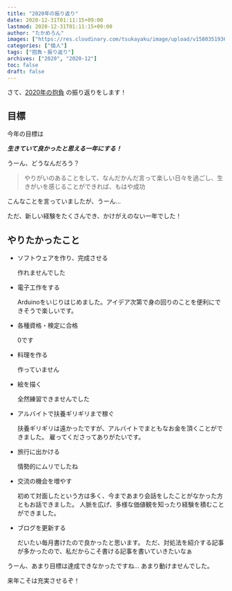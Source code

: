 ```yaml
---
title: "2020年の振り返り"
date: 2020-12-31T01:11:15+09:00
lastmod: 2020-12-31T01:11:15+09:00
author: "たかめろん"
images: ["https://res.cloudinary.com/tsukayaku/image/upload/v1580351936/Blog-personal/thumbnail/default.jpg"]
categories: ["個人"]
tags: ["抱負・振り返り"]
archives: ["2020", "2020-12"]
toc: false
draft: false
---
```


さて、[2020年の抱負](/post/2020_aspirations/) の振り返りをします！

## 目標

今年の目標は

***生きていて良かったと思える一年にする！***

うーん、どうなんだろう？

> やりがいのあることをして、なんだかんだ言って楽しい日々を過ごし、生きがいを感じることができれば、もはや成功

こんなことを言っていましたが、うーん…

ただ、新しい経験をたくさんでき、かけがえのない一年でした！

## やりたかったこと

- ソフトウェアを作り、完成させる

    作れませんでした

- 電子工作をする

    Arduinoをいじりはじめました。アイデア次第で身の回りのことを便利にできそうで楽しいです。

- 各種資格・検定に合格

    0です

- 料理を作る

    作っていません

- 絵を描く

    全然練習できませんでした

- アルバイトで扶養ギリギリまで稼ぐ

    扶養ギリギリは遠かったですが、アルバイトでまともなお金を頂くことができました。
    雇ってくださってありがたいです。

- 旅行に出かける

    情勢的にムリでしたね

- 交流の機会を増やす

    初めて対面したという方は多く、今まであまり会話をしたことがなかった方ともお話できました。
    人脈を広げ、多様な価値観を知ったり経験を積むことができました。

- ブログを更新する

    だいたい毎月書けたので良かったと思います。
    ただ、対処法を紹介する記事が多かったので、私だからこそ書ける記事を書いていきたいなぁ

うーん、あまり目標は達成できなかったですね…
あまり動けませんでした。

来年こそは充実させるぞ！
